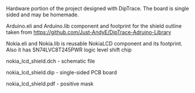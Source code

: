 Hardware portion of the project designed with DipTrace. The board is single sided and may be homemade.

Arduino.eli and Arduino.lib component and footprint for the shield outline taken from https://github.com/Just-AndyE/DipTrace-Adruino-Library

Nokia.eli and Nokia.lib is reusable NokiaLCD component and its footprint. Also it has SN74LVC8T245PWR logic level shift chip

nokia_lcd_shield.dch - schematic file

nokia_lcd_shield.dip - single-sided PCB board

nokia_lcd_shield.pdf - positive mask
